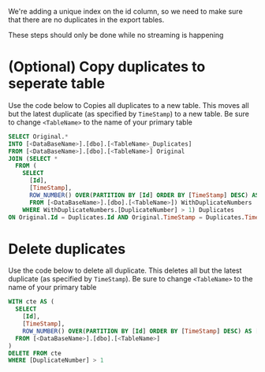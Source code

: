We're adding a unique index on the id column, so we need to make sure that there are no duplicates in the export tables.

These steps should only be done while no streaming is happening

# (Optional) Copy duplicates to seperate table
Use the code below to Copies all duplicates to a new table.
This moves all but the latest duplicate (as specified by `TimeStamp`) to a new table.
Be sure to change `<TableName>` to the name of your primary table

```sql
SELECT Original.*
INTO [<DataBaseName>].[dbo].[<TableName>_Duplicates]
FROM [<DataBaseName>].[dbo].[<TableName>] Original
JOIN (SELECT *
  FROM (
    SELECT
	  [Id],
	  [TimeStamp],
	  ROW_NUMBER() OVER(PARTITION BY [Id] ORDER BY [TimeStamp] DESC) AS [DuplicateNumber]
	  FROM [<DataBaseName>].[dbo].[<TableName>]) WithDuplicateNumbers
	WHERE WithDuplicateNumbers.[DuplicateNumber] > 1) Duplicates
ON Original.Id = Duplicates.Id AND Original.TimeStamp = Duplicates.TimeStamp
```

# Delete duplicates
Use the code below to delete all duplicate.
This deletes all but the latest duplicate (as specified by `TimeStamp`).
Be sure to change `<TableName>` to the name of your primary table

```sql
WITH cte AS (
  SELECT 
    [Id],
	[TimeStamp],
	ROW_NUMBER() OVER(PARTITION BY [Id] ORDER BY [TimeStamp] DESC) AS [DuplicateNumber]
  FROM [<DataBaseName>].[dbo].[<TableName>]
)
DELETE FROM cte
WHERE [DuplicateNumber] > 1
```